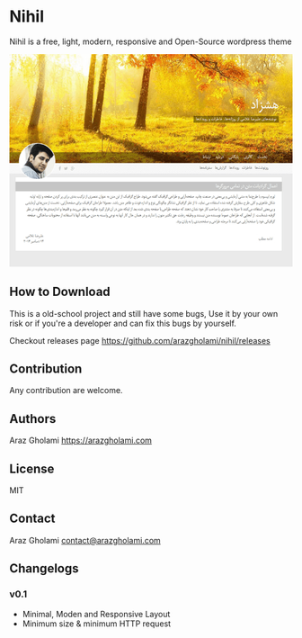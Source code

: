 # Nihil
Nihil is a free, light, modern, responsive and Open-Source wordpress theme

![Screenshot](screenshot.png)

## How to Download
This is a old-school project and still have some bugs, Use it by your own risk or if you're a developer and can fix this bugs by yourself.

Checkout releases page https://github.com/arazgholami/nihil/releases

## Contribution
Any contribution are welcome.

## Authors
Araz Gholami <https://arazgholami.com>

## License
MIT

## Contact
Araz Gholami contact@arazgholami.com 

## Changelogs
### v0.1
- Minimal, Moden and Responsive Layout
- Minimum size & minimum HTTP request
